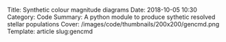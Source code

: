Title: Synthetic colour magnitude diagrams
Date: 2018-10-05 10:30
Category: Code
Summary: A python module to produce sythetic resolved stellar populations 
Cover: /images/code/thumbnails/200x200/gencmd.png
Template: article
slug:gencmd




